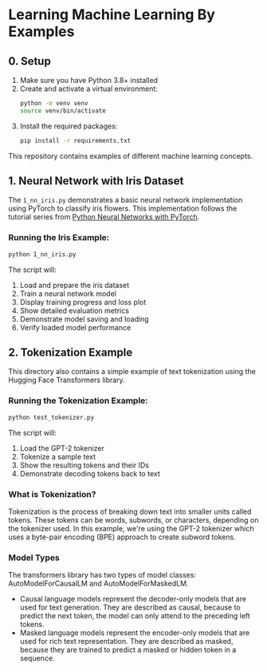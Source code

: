 # Learning Machine Learning By Examples

## 0. Setup

1. Make sure you have Python 3.8+ installed
2. Create and activate a virtual environment:
   ```bash
   python -m venv venv
   source venv/bin/activate 
   ```
3. Install the required packages:
   ```bash
   pip install -r requirements.txt
   ```

This repository contains examples of different machine learning concepts.

## 1. Neural Network with Iris Dataset

The `1_nn_iris.py` demonstrates a basic neural network implementation using PyTorch to classify iris flowers. This implementation follows the tutorial series from [Python Neural Networks with PyTorch](https://www.youtube.com/playlist?list=PLCC34OHNcOtpcgR9LEYSdi9r7XIbpkpK1).

### Running the Iris Example:
```bash
python 1_nn_iris.py
```

The script will:
1. Load and prepare the iris dataset
2. Train a neural network model
3. Display training progress and loss plot
4. Show detailed evaluation metrics
5. Demonstrate model saving and loading
6. Verify loaded model performance

## 2. Tokenization Example

This directory also contains a simple example of text tokenization using the Hugging Face Transformers library.

### Running the Tokenization Example:
```bash
python test_tokenizer.py
```


The script will:
1. Load the GPT-2 tokenizer
2. Tokenize a sample text
3. Show the resulting tokens and their IDs
4. Demonstrate decoding tokens back to text

### What is Tokenization?

Tokenization is the process of breaking down text into smaller units called tokens. These tokens can be words, subwords, or characters, depending on the tokenizer used. In this example, we're using the GPT-2 tokenizer which uses a byte-pair encoding (BPE) approach to create subword tokens. 

### Model Types

The transformers library has two types of model classes:  AutoModelForCausalLM  and AutoModelForMaskedLM. 
* Causal language models represent the decoder-only models that are used for text generation. They are described as causal, because to predict the next token, the model can only attend to the preceding left tokens. 
* Masked language models represent the encoder-only models that are used for rich text representation. They are described as masked, because they are trained to predict a masked or hidden token in a sequence.